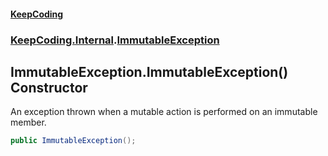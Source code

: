 #### [KeepCoding](index.md 'index')
### [KeepCoding.Internal](KeepCoding.Internal.md 'KeepCoding.Internal').[ImmutableException](ImmutableException.md 'KeepCoding.Internal.ImmutableException')
## ImmutableException.ImmutableException() Constructor
An exception thrown when a mutable action is performed on an immutable member.  
```csharp
public ImmutableException();
```
